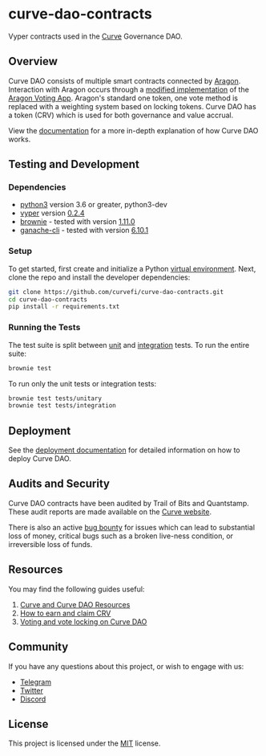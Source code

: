 # curve-dao-contracts

Vyper contracts used in the [Curve](https://www.curve.fi/) Governance DAO.

## Overview

Curve DAO consists of multiple smart contracts connected by [Aragon](https://github.com/aragon/aragonOS). Interaction with Aragon occurs through a [modified implementation](https://github.com/curvefi/curve-aragon-voting) of the [Aragon Voting App](https://github.com/aragon/aragon-apps/tree/master/apps/voting). Aragon's standard one token, one vote method is replaced with a weighting system based on locking tokens. Curve DAO has a token (CRV) which is used for both governance and value accrual.

View the [documentation](doc/readme.pdf) for a more in-depth explanation of how Curve DAO works.

## Testing and Development

### Dependencies

* [python3](https://www.python.org/downloads/release/python-368/) version 3.6 or greater, python3-dev
* [vyper](https://github.com/vyperlang/vyper) version [0.2.4](https://github.com/vyperlang/vyper/releases/tag/v0.2.4)
* [brownie](https://github.com/iamdefinitelyahuman/brownie) - tested with version [1.11.0](https://github.com/eth-brownie/brownie/releases/tag/v1.11.0)
* [ganache-cli](https://github.com/trufflesuite/ganache-cli) - tested with version [6.10.1](https://github.com/trufflesuite/ganache-cli/releases/tag/v6.10.1)

### Setup

To get started, first create and initialize a Python [virtual environment](https://docs.python.org/3/library/venv.html). Next, clone the repo and install the developer dependencies:

```bash
git clone https://github.com/curvefi/curve-dao-contracts.git
cd curve-dao-contracts
pip install -r requirements.txt
```

### Running the Tests

The test suite is split between [unit](tests/unitary) and [integration](tests/integration) tests. To run the entire suite:

```bash
brownie test
```

To run only the unit tests or integration tests:

```bash
brownie test tests/unitary
brownie test tests/integration
```

## Deployment

See the [deployment documentation](scripts/README.md) for detailed information on how to deploy Curve DAO.

## Audits and Security

Curve DAO contracts have been audited by Trail of Bits and Quantstamp. These audit reports are made available on the [Curve website](https://dao.curve.fi/audits).

There is also an active [bug bounty](https://www.curve.fi/bugbounty) for issues which can lead to substantial loss of money, critical bugs such as a broken live-ness condition, or irreversible loss of funds.

## Resources

You may find the following guides useful:

1. [Curve and Curve DAO Resources](https://resources.curve.fi/)
2. [How to earn and claim CRV](https://guides.curve.fi/how-to-earn-and-claim-crv/)
3. [Voting and vote locking on Curve DAO](https://guides.curve.fi/voting-and-vote-locking-curve-dao/)

## Community

If you have any questions about this project, or wish to engage with us:

* [Telegram](https://t.me/curvefi)
* [Twitter](https://twitter.com/curvefinance)
* [Discord](https://discord.gg/rgrfS7W)

## License

This project is licensed under the [MIT](LICENSE) license.
